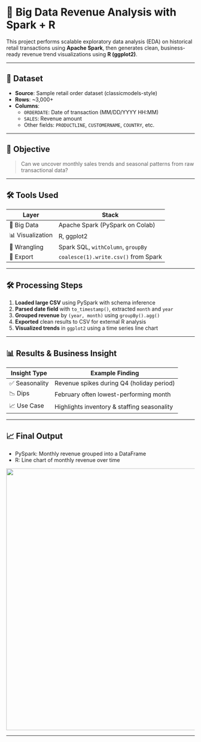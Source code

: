 # 🚀 Big Data Revenue Analysis with Spark + R

This project performs scalable exploratory data analysis (EDA) on historical retail transactions using **Apache Spark**, then generates clean, business-ready revenue trend visualizations using **R (ggplot2)**.

---

## 📂 Dataset

- **Source**: Sample retail order dataset (classicmodels-style)
- **Rows**: ~3,000+
- **Columns**:
  - `ORDERDATE`: Date of transaction (MM/DD/YYYY HH:MM)
  - `SALES`: Revenue amount
  - Other fields: `PRODUCTLINE`, `CUSTOMERNAME`, `COUNTRY`, etc.

---

## 🧠 Objective

> Can we uncover monthly sales trends and seasonal patterns from raw transactional data?

---

## 🛠 Tools Used

| Layer         | Stack                                  |
|---------------|----------------------------------------|
| 🚀 Big Data    | Apache Spark (PySpark on Colab)        |
| 📊 Visualization | R, ggplot2                           |
| 🧹 Wrangling   | Spark SQL, `withColumn`, `groupBy`     |
| 🔁 Export      | `coalesce(1).write.csv()` from Spark   |

---

## 🛠 Processing Steps

1. **Loaded large CSV** using PySpark with schema inference
2. **Parsed date field** with `to_timestamp()`, extracted `month` and `year`
3. **Grouped revenue** by `(year, month)` using `groupBy().agg()`
4. **Exported** clean results to CSV for external R analysis
5. **Visualized trends** in `ggplot2` using a time series line chart

---

## 📊 Results & Business Insight

| Insight Type         | Example Finding |
|----------------------|-----------------|
| ✅ Seasonality        | Revenue spikes during Q4 (holiday period) |
| 📉 Dips               | February often lowest-performing month |
| 📈 Use Case           | Highlights inventory & staffing seasonality |

---

## 📈 Final Output

- PySpark: Monthly revenue grouped into a DataFrame
- R: Line chart of monthly revenue over time

<img src="preview.png" width="700" />

---
